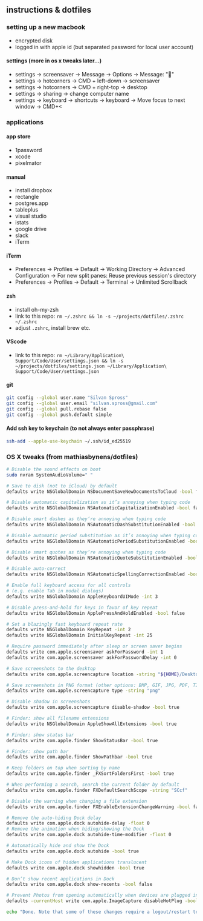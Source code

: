 ## instructions & dotfiles

### setting up a new macbook

- encrypted disk
- logged in with apple id (but separated password for local user account)

#### settings (more in os x tweaks later...)

- settings -> screensaver -> Message -> Options -> Message: "🦊"
- settings -> hotcorners -> CMD + left-down -> screensaver
- settings -> hotcorners -> CMD + right-top -> desktop
- settings -> sharing -> change computer name
- settings -> keyboard -> shortcuts -> keyboard -> Move focus to next window -> CMD+<

### applications

#### app store

- 1password
- xcode
- pixelmator

#### manual

- install dropbox
- rectangle
- postgres.app
- tableplus
- visual studio
- istats
- google drive
- slack
- iTerm

#### iTerm

- Preferences -> Profiles -> Default -> Working Directory -> Advanced Configuration -> For new split panes: Reuse previous session's directory
- Preferences -> Profiles -> Default -> Terminal -> Unlimited Scrollback

#### zsh

- install oh-my-zsh
- link to this repo: `rm ~/.zshrc && ln -s ~/projects/dotfiles/.zshrc ~/.zshrc`
- adjust `.zshrc`, install brew etc.

#### VScode

- link to this repo: `rm ~/Library/Application\ Support/Code/User/settings.json && ln -s ~/projects/dotfiles/settings.json ~/Library/Application\ Support/Code/User/settings.json`

#### git

```bash
git config --global user.name "Silvan Spross"
git config --global user.email "silvan.spross@gmail.com"
git config --global pull.rebase false
git config --global push.default simple
```

#### Add ssh key to keychain (to not always enter passphrase)

```bash
ssh-add --apple-use-keychain ~/.ssh/id_ed25519
```

### OS X tweaks (from mathiasbynens/dotfiles)

```bash
# Disable the sound effects on boot
sudo nvram SystemAudioVolume=" "

# Save to disk (not to iCloud) by default
defaults write NSGlobalDomain NSDocumentSaveNewDocumentsToCloud -bool false

# Disable automatic capitalization as it’s annoying when typing code
defaults write NSGlobalDomain NSAutomaticCapitalizationEnabled -bool false

# Disable smart dashes as they’re annoying when typing code
defaults write NSGlobalDomain NSAutomaticDashSubstitutionEnabled -bool false

# Disable automatic period substitution as it’s annoying when typing code
defaults write NSGlobalDomain NSAutomaticPeriodSubstitutionEnabled -bool false

# Disable smart quotes as they’re annoying when typing code
defaults write NSGlobalDomain NSAutomaticQuoteSubstitutionEnabled -bool false

# Disable auto-correct
defaults write NSGlobalDomain NSAutomaticSpellingCorrectionEnabled -bool false

# Enable full keyboard access for all controls
# (e.g. enable Tab in modal dialogs)
defaults write NSGlobalDomain AppleKeyboardUIMode -int 3

# Disable press-and-hold for keys in favor of key repeat
defaults write NSGlobalDomain ApplePressAndHoldEnabled -bool false

# Set a blazingly fast keyboard repeat rate
defaults write NSGlobalDomain KeyRepeat -int 2
defaults write NSGlobalDomain InitialKeyRepeat -int 25

# Require password immediately after sleep or screen saver begins
defaults write com.apple.screensaver askForPassword -int 1
defaults write com.apple.screensaver askForPasswordDelay -int 0

# Save screenshots to the desktop
defaults write com.apple.screencapture location -string "${HOME}/Desktop"

# Save screenshots in PNG format (other options: BMP, GIF, JPG, PDF, TIFF)
defaults write com.apple.screencapture type -string "png"

# Disable shadow in screenshots
defaults write com.apple.screencapture disable-shadow -bool true

# Finder: show all filename extensions
defaults write NSGlobalDomain AppleShowAllExtensions -bool true

# Finder: show status bar
defaults write com.apple.finder ShowStatusBar -bool true

# Finder: show path bar
defaults write com.apple.finder ShowPathbar -bool true

# Keep folders on top when sorting by name
defaults write com.apple.finder _FXSortFoldersFirst -bool true

# When performing a search, search the current folder by default
defaults write com.apple.finder FXDefaultSearchScope -string "SCcf"

# Disable the warning when changing a file extension
defaults write com.apple.finder FXEnableExtensionChangeWarning -bool false

# Remove the auto-hiding Dock delay
defaults write com.apple.dock autohide-delay -float 0
# Remove the animation when hiding/showing the Dock
defaults write com.apple.dock autohide-time-modifier -float 0

# Automatically hide and show the Dock
defaults write com.apple.dock autohide -bool true

# Make Dock icons of hidden applications translucent
defaults write com.apple.dock showhidden -bool true

# Don’t show recent applications in Dock
defaults write com.apple.dock show-recents -bool false

# Prevent Photos from opening automatically when devices are plugged in
defaults -currentHost write com.apple.ImageCapture disableHotPlug -bool true

echo "Done. Note that some of these changes require a logout/restart to take effect."
```

